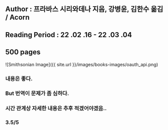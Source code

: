 ## Author : 프라바스 시리와데나 지음, 강병윤, 김한수 옮김 / Acorn

## Reading Period :  22 .02 .16 - 22 .03 .04

## 500 pages

![Smithsonian Image]({{ site.url }}/images/books-images/oauth_api.png)

### 내용은 좋다. 

### But 번역이 문제가 좀 심하다. 

### 시간 관계상 자세한 내용은 추후 적겠어야겠음..

### 3.5/5
